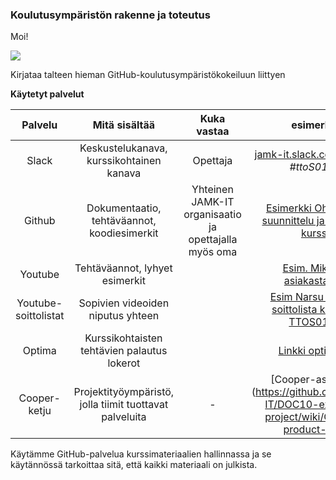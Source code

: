 ### Koulutusympäristön rakenne ja toteutus

Moi!

![](https://openclipart.org/image/300px/svg_to_png/17129/johnny-automatic-Diogenes-and-Alexander.png&disposition=attachment)

Kirjataa talteen hieman GitHub-koulutusympäristökokeiluun liittyen




**Käytetyt palvelut**

| Palvelu | Mitä sisältää | Kuka vastaa  | esimerkki |
|:-:|:-:|:-:|:-:|
| Slack | Keskustelukanava, kurssikohtainen kanava | Opettaja | [jamk-it.slack.com](https://jamk-it.slack.com/messages/ttos0100/details/) kanava *#ttoS0100* |  
| Github  | Dokumentaatio, tehtäväannot, koodiesimerkit  | Yhteinen JAMK-IT organisaatio ja opettajalla myös oma  | [Esimerkki Ohjelmisto suunnittelu ja testaus-kurssi](https://github.com/JAMK-IT/TTOS0100-Ohjelmistosuunnittelu-ja-testaus/wiki)  |
| Youtube | Tehtäväannot, lyhyet esimerkit |  | [Esim. Mikä on asiakastarina](https://www.youtube.com/watch?v=m8WEoyyFUww&t=20s&list=PLOyRnRI1_Cl6JoS3gjoWpEdAZmraX78rb&index=10)  |
| Youtube-soittolistat  | Sopivien videoiden niputus yhteen  |  | [Esim Narsu selittää soittolista kurssille TTOS0100](https://www.youtube.com/playlist?list=PLOyRnRI1_Cl6JoS3gjoWpEdAZmraX78rb)  |
| Optima | Kurssikohtaisten tehtävien palautus lokerot | | [Linkki optimaan](https://optima.jamk.fi/) |
| Cooper-ketju | Projektityöympäristö, jolla tiimit tuottavat palveluita | - | [Cooper-asennus](https://github.com/JAMK-IT/DOC10-example-project/wiki/Cooper-product-line] | 


Käytämme GitHub-palvelua kurssimateriaalien hallinnassa ja se käytännössä tarkoittaa sitä, että kaikki materiaali on julkista.
